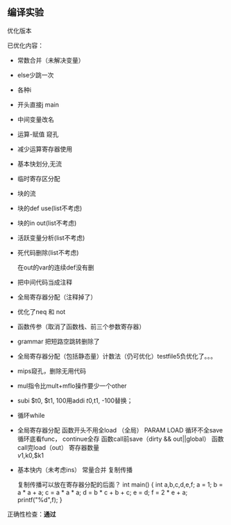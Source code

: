 ## 编译实验

优化版本

已优化内容：

* 常数合并（未解决变量）

* else少跳一次

* 各种i

* 开头直接j main

* 中间变量改名

* 运算-赋值 窥孔

* 减少运算寄存器使用

* 基本快划分,无流

* 临时寄存区分配

* 块的流

* 块的def use(list不考虑)

* 块的in out(list不考虑)

* 活跃变量分析(list不考虑)

* 死代码删除(list不考虑)

  在out的var的连续def没有删
  
* 把中间代码当成注释

* 全局寄存器分配（注释掉了）

* 优化了neq 和 not

* 函数传参（取消了函数栈、前三个参数寄存器）

* grammar 把短路空跳转删除了

* 全局寄存器分配（包括静态量）计数法（仍可优化）testfile5负优化了。。。

* mips窥孔，删除无用代码

* mul指令比mult+mflo操作要少一个other

* subi $t0, $t1, 100用addi $t0,$t1, -100替换；

* 循环while

* 全局寄存器分配
   		函数开头不用全load （全局）
      		PARAM LOAD
      		循环不全save 循环底看func， continue全存
      		函数call前save（dirty && out||global）
      		函数call完load（out）
      		寄存器数量	
      		$v1,$k0,$k1
   
* 基本快内（未考虑ins）
    		常量合并
        		复制传播
    
    复制传播可以放在寄存器分配的后面？
    		int main() {
    		int a,b,c,d,e,f;
    		a = 1;
    		b = a * a + a;
    		c = a * a * a;
    		d = b * c + b + c;
    		e = d;
    		f = 2 * e + a;
    		printf("%d",f);
    		}



正确性检查：**通过**